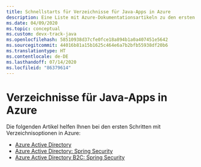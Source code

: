 ```yaml
---
title: Schnellstarts für Verzeichnisse für Java-Apps in Azure
description: Eine Liste mit Azure-Dokumentationsartikeln zu den ersten Schritten im Zusammenhang mit Verzeichnissen für Java-Apps.
ms.date: 04/09/2020
ms.topic: conceptual
ms.custom: devx-track-java
ms.openlocfilehash: 58510938d37cfe0fce18a894b1a0a407451e5642
ms.sourcegitcommit: 44016b81a15b1625c464e6a7b2bfb55938df20b6
ms.translationtype: HT
ms.contentlocale: de-DE
ms.lasthandoff: 07/14/2020
ms.locfileid: "86379614"
---
```

# <a name="directories-for-java-apps-on-azure"></a>Verzeichnisse für Java-Apps in Azure

Die folgenden Artikel helfen Ihnen bei den ersten Schritten mit Verzeichnisoptionen in Azure:

- [Azure Active Directory](/azure/active-directory/develop/quickstart-v2-java-webapp)
- [Azure Active Directory: Spring Security](/azure/developer/java/spring-framework/configure-spring-boot-starter-java-app-with-azure-active-directory)
- [Azure Active Directory B2C: Spring Security](/azure/developer/java/spring-framework/configure-spring-boot-starter-java-app-with-azure-active-directory-b2c-oidc)
